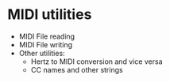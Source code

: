MIDI utilities
==============

* MIDI File reading
* MIDI File writing
* Other utilities:
  * Hertz to MIDI conversion and vice versa
  * CC names and other strings

